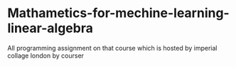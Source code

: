 # Mathametics-for-mechine-learning-linear-algebra
All programming assignment on that course which is hosted by imperial collage london by courser
